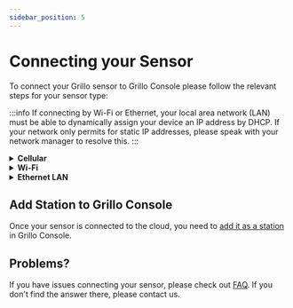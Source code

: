 ```yaml
---
sidebar_position: 5
---
```


# Connecting your Sensor
To connect your Grillo sensor to Grillo Console please follow the relevant steps for your sensor type:

:::info
If connecting by Wi-Fi or Ethernet, your local area network (LAN) must be able to dynamically assign your device an IP address by DHCP. If your network only permits for static IP addresses, please speak with your network manager to resolve this.
:::

<details><summary><b>Cellular</b></summary><p>

The sensor can be connected to CAT-M LTE, NB IoT or GSM networks. Please ensure your sensor is in a location with cellular connectivity and your SIM and data plan enables at least one of these connectivity options. Based on the station setup (sampling rate, on trigger vs. continuous mode) you may need a data plan up to 5 GB/month.

1. Make sure SIM is inserted in the device and cellular antenna is connected.
2. Power-up your sensor.
3. Wait a minute or so its LED should start blinking. This means it is successfully sending data to the cloud.

If the sensor does not start blinking, the connection was not successful. In such a case, follow these instructions.

1. Make sure SIM is inserted in the device and cellular antenna is connected.
2. Power-up your sensor.
3. Wait a few seconds until a Wi-Fi network appears with an SSID that starts with `Grillo-` (eg. `Grillo-XXXXXX`). Connect your phone to this network, a startup page should show up automatically.
4. Choose `Setup`. Fill your APN details, and (optionally) the Network mode and Data Trasfer mode (1 if you wish to choose it, 0 if you don't).
4. Click `Save` and wait for a success confirmation message.
5. Wait a minute or so, the sensor's LED should start blinking. This means it is successfully sending data to the cloud.

</p></details>

<details><summary><b>Wi-Fi</b></summary><p>

The local Wi-Fi network must be 2.4Ghz (5Ghz will not work). Please ensure that 2.4Ghz is available before installing the Grillo Connect sensor in this location.

1. Power-up your sensor.
2. Wait a few seconds until a Wi-Fi network appears with an SSID that starts with `Grillo-` (eg. `Grillo-XXXXXX`). Connect your phone to this network, a startup page should show up automatically.
3. On the `Configure Wi-Fi` page, choose the SSID and enter Password for the local Wi-Fi network you want the sensor to connect to.
4. Enter `Save` and wait for a success confirmation message.
3. Wait a minute or so, the sensor's LED should start blinking. This means it is successfully sending data to the cloud.
  
</p></details>

<details><summary><b>Ethernet LAN</b></summary><p>

1. Plug an ethernet cable to your sensor.
2. Power-up your sensor.
3. Wait a minute or so its LED should start blinking. This means it is successfully sending data to the cloud.
  
</p></details>

## Add Station to Grillo Console
Once your sensor is connected to the cloud, you need to [add it as a station](/docs/grillo-console/stations/add-grillo-sensors) in Grillo Console.

## Problems?
If you have issues connecting your sensor, please check out [FAQ](/docs/faq/stations.md). If you don't find the answer there, please contact us.


